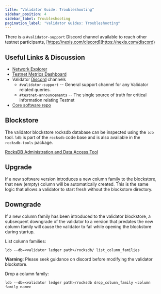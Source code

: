 ```yaml
---
title: "Validator Guide: Troubleshooting"
sidebar_position: 4
sidebar_label: Troubleshooting
pagination_label: "Validator Guides: Troubleshooting"
---
```


There is a `#validator-support` Discord channel available to reach other
testnet participants, [https://nexis.com/discord](https://nexis.com/discord)

## Useful Links & Discussion

- [Network Explorer](http://explorer.nexis.com/)
- [Testnet Metrics Dashboard](https://metrics.nexis.com:3000/d/monitor-edge/cluster-telemetry-edge?refresh=60s&orgId=2)
- Validator [Discord](https://nexis.com/discord) channels
  - `#validator-support` --  General support channel for any Validator related queries.
  - `#testnet-announcements` -- The single source of truth for critical information relating Testnet
- [Core software repo](https://github.com/nexis-network/nexis)

## Blockstore

The validator blockstore rocksdb database can be inspected using the `ldb` tool.
`ldb` is part of the `rocksdb` code base and is also available in the `rocksdb-tools`
package.

[RocksDB Administration and Data Access Tool](https://github.com/facebook/rocksdb/wiki/Administration-and-Data-Access-Tool)

## Upgrade

If a new software version introduces a new column family to the blockstore,
that new (empty) column will be automatically created. This is the same logic
that allows a validator to start fresh without the blockstore directory.

## Downgrade

If a new column family has been introduced to the validator blockstore, a
subsequent downgrade of the validator to a version that predates the new column
family will cause the validator to fail while opening the blockstore during
startup.

List column families:
```
ldb --db=<validator ledger path>/rocksdb/ list_column_families
```

**Warning**: Please seek guidance on discord before modifying the validator
blockstore.

Drop a column family:
```
ldb --db=<validator ledger path>/rocksdb drop_column_family <column family name>
```
